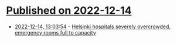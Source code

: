 # [Published on 2022-12-14](index.md)

* [2022-12-14, 13:03:54](https://news.ycombinator.com/item?id=33982883) - [Helsinki hospitals severely overcrowded, emergency rooms full to capacity](https://yle.fi/a/74-20008564)
